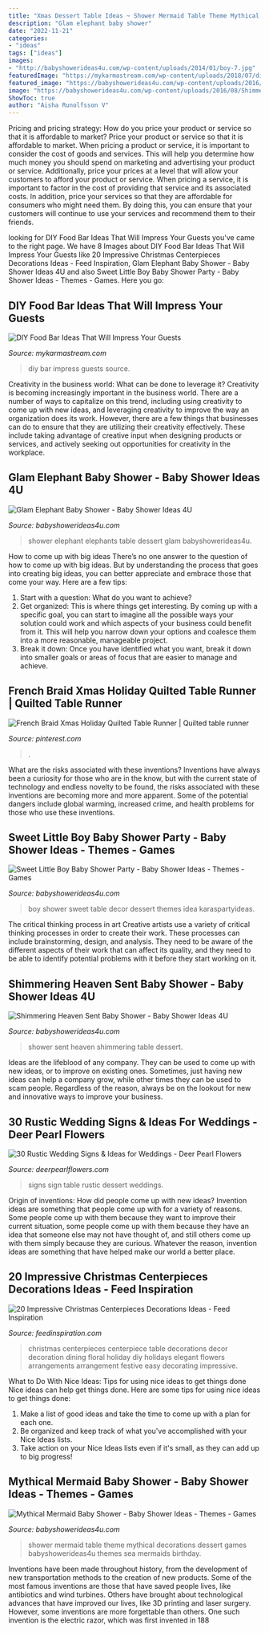 ```yaml
---
title: "Xmas Dessert Table Ideas ~ Shower Mermaid Table Theme Mythical Decorations Dessert Games Babyshowerideas4u Themes Sea Mermaids Birthday"
description: "Glam elephant baby shower"
date: "2022-11-21"
categories:
- "ideas"
tags: ["ideas"]
images:
- "http://babyshowerideas4u.com/wp-content/uploads/2014/01/boy-7.jpg"
featuredImage: "https://mykarmastream.com/wp-content/uploads/2018/07/diy-food-bar-11.jpg"
featured_image: "https://babyshowerideas4u.com/wp-content/uploads/2016/08/Shimmering-Heaven-Sent-Baby-Shower-Dessert-Table.jpg"
image: "https://babyshowerideas4u.com/wp-content/uploads/2016/08/Shimmering-Heaven-Sent-Baby-Shower-Dessert-Table.jpg"
ShowToc: true
author: "Aisha Runolfsson V"
---
```



Pricing and pricing strategy: How do you price your product or service so that it is affordable to market?
Price your product or service so that it is affordable to market. When pricing a product or service, it is important to consider the cost of goods and services. This will help you determine how much money you should spend on marketing and advertising your product or service. Additionally, price your prices at a level that will allow your customers to afford your product or service. When pricing a service, it is important to factor in the cost of providing that service and its associated costs. In addition, price your services so that they are affordable for consumers who might need them. By doing this, you can ensure that your customers will continue to use your services and recommend them to their friends.

	

		
looking for DIY Food Bar Ideas That Will Impress Your Guests you've came to the right page. We have 8 Images about DIY Food Bar Ideas That Will Impress Your Guests like 20 Impressive Christmas Centerpieces Decorations Ideas - Feed Inspiration, Glam Elephant Baby Shower - Baby Shower Ideas 4U and also Sweet Little Boy Baby Shower Party - Baby Shower Ideas - Themes - Games. Here you go:
		
    
## DIY Food Bar Ideas That Will Impress Your Guests

<img loading=lazy src="https://mykarmastream.com/wp-content/uploads/2018/07/diy-food-bar-11.jpg" onerror="this.onerror=null;this.src='https://tse4.mm.bing.net/th?id=OIP.TmfLAzoSaWic9XF009DhzgHaKS&amp;pid=15.1';" alt="DIY Food Bar Ideas That Will Impress Your Guests">

_Source: mykarmastream.com_

>diy bar impress guests source. 

	

Creativity in the business world: What can be done to leverage it?
Creativity is becoming increasingly important in the business world. There are a number of ways to capitalize on this trend, including using creativity to come up with new ideas, and leveraging creativity to improve the way an organization does its work. However, there are a few things that businesses can do to ensure that they are utilizing their creativity effectively. These include taking advantage of creative input when designing products or services, and actively seeking out opportunities for creativity in the workplace.

    
## Glam Elephant Baby Shower - Baby Shower Ideas 4U

<img loading=lazy src="https://babyshowerideas4u.com/wp-content/uploads/2016/03/Baby-Shower-Elephants-Dessert-Table-4.jpg" onerror="this.onerror=null;this.src='https://tse2.mm.bing.net/th?id=OIP.GrELy3hZKl_Ij7NdnMPAjAHaFj&amp;pid=15.1';" alt="Glam Elephant Baby Shower - Baby Shower Ideas 4U">

_Source: babyshowerideas4u.com_

>shower elephant elephants table dessert glam babyshowerideas4u. 

	

How to come up with big ideas
There’s no one answer to the question of how to come up with big ideas. But by understanding the process that goes into creating big ideas, you can better appreciate and embrace those that come your way. Here are a few tips:
1. Start with a question: What do you want to achieve?
2. Get organized: This is where things get interesting. By coming up with a specific goal, you can start to imagine all the possible ways your solution could work and which aspects of your business could benefit from it. This will help you narrow down your options and coalesce them into a more reasonable, manageable project.
3. Break it down: Once you have identified what you want, break it down into smaller goals or areas of focus that are easier to manage and achieve.

    
## French Braid Xmas Holiday Quilted Table Runner | Quilted Table Runner

<img loading=lazy src="https://i.pinimg.com/736x/be/f2/89/bef289ab6aefbbb87764eefaad062629.jpg" onerror="this.onerror=null;this.src='https://tse2.mm.bing.net/th?id=OIP.MT3UKnhKwDQNhKZdIlNbuwHaKu&amp;pid=15.1';" alt="French Braid Xmas Holiday Quilted Table Runner | Quilted table runner">

_Source: pinterest.com_

>. 

	

What are the risks associated with these inventions?
Inventions have always been a curiosity for those who are in the know, but with the current state of technology and endless novelty to be found, the risks associated with these inventions are becoming more and more apparent. Some of the potential dangers include global warming, increased crime, and health problems for those who use these inventions.

    
## Sweet Little Boy Baby Shower Party - Baby Shower Ideas - Themes - Games

<img loading=lazy src="http://babyshowerideas4u.com/wp-content/uploads/2014/01/boy-7.jpg" onerror="this.onerror=null;this.src='https://tse2.mm.bing.net/th?id=OIP.MVWj2NpwcX1uJgAKscvu1QHaLH&amp;pid=15.1';" alt="Sweet Little Boy Baby Shower Party - Baby Shower Ideas - Themes - Games">

_Source: babyshowerideas4u.com_

>boy shower sweet table decor dessert themes idea karaspartyideas. 

	

The critical thinking process in art
Creative artists use a variety of critical thinking processes in order to create their work. These processes can include brainstorming, design, and analysis. They need to be aware of the different aspects of their work that can affect its quality, and they need to be able to identify potential problems with it before they start working on it.

    
## Shimmering Heaven Sent Baby Shower - Baby Shower Ideas 4U

<img loading=lazy src="https://babyshowerideas4u.com/wp-content/uploads/2016/08/Shimmering-Heaven-Sent-Baby-Shower-Dessert-Table.jpg" onerror="this.onerror=null;this.src='https://tse3.mm.bing.net/th?id=OIP.6DRFHtIREw2QgjqPSknwcgHaJ3&amp;pid=15.1';" alt="Shimmering Heaven Sent Baby Shower - Baby Shower Ideas 4U">

_Source: babyshowerideas4u.com_

>shower sent heaven shimmering table dessert. 

	

Ideas are the lifeblood of any company. They can be used to come up with new ideas, or to improve on existing ones. Sometimes, just having new ideas can help a company grow, while other times they can be used to scam people. Regardless of the reason, always be on the lookout for new and innovative ways to improve your business.

    
## 30 Rustic Wedding Signs &amp; Ideas For Weddings - Deer Pearl Flowers

<img loading=lazy src="https://www.deerpearlflowers.com/wp-content/uploads/2016/05/dessert-table-sign.jpg" onerror="this.onerror=null;this.src='https://tse2.mm.bing.net/th?id=OIP.uv3Qqf6cX23SUYp-y84TzAHaLF&amp;pid=15.1';" alt="30 Rustic Wedding Signs &amp; Ideas for Weddings - Deer Pearl Flowers">

_Source: deerpearlflowers.com_

>signs sign table rustic dessert weddings. 

	

Origin of inventions: How did people come up with new ideas?
Invention ideas are something that people come up with for a variety of reasons. Some people come up with them because they want to improve their current situation, some people come up with them because they have an idea that someone else may not have thought of, and still others come up with them simply because they are curious. Whatever the reason, invention ideas are something that have helped make our world a better place.

    
## 20 Impressive Christmas Centerpieces Decorations Ideas - Feed Inspiration

<img loading=lazy src="http://feedinspiration.com/wp-content/uploads/2016/09/Easy-Centerpieces-Ideas-For-Christmas.jpg" onerror="this.onerror=null;this.src='https://tse1.mm.bing.net/th?id=OIP.hPKa4779SjPIpscvMSdX6QHaLH&amp;pid=15.1';" alt="20 Impressive Christmas Centerpieces Decorations Ideas - Feed Inspiration">

_Source: feedinspiration.com_

>christmas centerpieces centerpiece table decorations decor decoration dining floral holiday diy holidays elegant flowers arrangements arrangement festive easy decorating impressive. 

	

What to Do With Nice Ideas: Tips for using nice ideas to get things done
Nice ideas can help get things done. Here are some tips for using nice ideas to get things done: 
1. Make a list of good ideas and take the time to come up with a plan for each one.
2. Be organized and keep track of what you've accomplished with your Nice Ideas lists.
3. Take action on your Nice Ideas lists even if it's small, as they can add up to big progress!

    
## Mythical Mermaid Baby Shower - Baby Shower Ideas - Themes - Games

<img loading=lazy src="http://www.babyshowerideas4u.com/wp-content/uploads/2016/06/Mythical-Mermaid-Baby-Shower-Dessert-Table-600x806.jpg" onerror="this.onerror=null;this.src='https://tse2.mm.bing.net/th?id=OIP.Oqt6tzPdjkgE6ykNb-f7bQHaJ8&amp;pid=15.1';" alt="Mythical Mermaid Baby Shower - Baby Shower Ideas - Themes - Games">

_Source: babyshowerideas4u.com_

>shower mermaid table theme mythical decorations dessert games babyshowerideas4u themes sea mermaids birthday. 

	

Inventions have been made throughout history, from the development of new transportation methods to the creation of new products. Some of the most famous inventions are those that have saved people lives, like antibiotics and wind turbines. Others have brought about technological advances that have improved our lives, like 3D printing and laser surgery. However, some inventions are more forgettable than others. One such invention is the electric razor, which was first invented in 188
